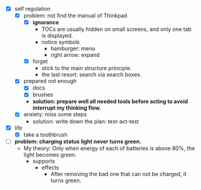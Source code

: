 - [x] self regulation
    - [x] problem: not find the manual of Thinkpad
        - [x] **ignorance**
            - TOCs are usually hidden on small screens, and only one tab is displayed.
            - notice symbols
                - hamburger: menu
                - right arrow: expand
        - [x] forget
            - stick to the main structure principle.
            - the last resort: search via search boxes.  
    - [x] prepared not enough
        - [x] docs
        - [x] brushes
        - **solution: prepare well all needed tools before acting to avoid interrupt my thinking flow.**
    - [x] anxiety: miss some steps
        - solution: write down the plan: test-act-test
- [x] life
    - [x] take a toothbrush
- [ ] **problem: charging status light never turns green.**
    - My theory: Only when energy of each of batteries is above 80%, the light becomes green.
        - supports
            - effects
                - After removing the bad one that can not be charged, it turns green.  